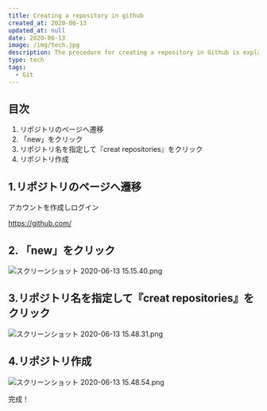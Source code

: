 ```yaml
---
title: Creating a repository in github
created_at: 2020-06-13
updated_at: null
date: 2020-06-13
image: /img/tech.jpg
description: The procedure for creating a repository in Github is explained with the help of a capture.
type: tech
tags:
  - Git
---
```


## 目次

1. リポジトリのページへ遷移
1. 「new」をクリック
1. リポジトリ名を指定して『creat repositories』をクリック
1. リポジトリ作成

## 1.リポジトリのページへ遷移

アカウントを作成しログイン

https://github.com/

## 2. 「new」をクリック

![スクリーンショット 2020-06-13 15.15.40.png](https://qiita-image-store.s3.ap-northeast-1.amazonaws.com/0/199085/c9e98725-3bd9-07ec-edbd-c0c202b0c2c7.png)

## 3.リポジトリ名を指定して『creat repositories』をクリック

![スクリーンショット 2020-06-13 15.48.31.png](https://qiita-image-store.s3.ap-northeast-1.amazonaws.com/0/199085/4d8c6236-cec5-489a-9e42-26b4de86f1a2.png)

## 4.リポジトリ作成

![スクリーンショット 2020-06-13 15.48.54.png](https://qiita-image-store.s3.ap-northeast-1.amazonaws.com/0/199085/f2871975-62d6-ae21-873d-4fd4457f8bbc.png)

完成！